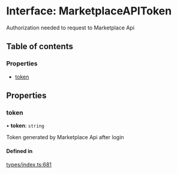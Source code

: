 # Interface: MarketplaceAPIToken

Authorization needed to request to Marketplace Api

## Table of contents

### Properties

- [token](MarketplaceAPIToken.md#token)

## Properties

### token

• **token**: `string`

Token generated by Marketplace Api after login

#### Defined in

[types/index.ts:681](https://github.com/nevermined-io/components-catalog/blob/b19d66a/lib/src/types/index.ts#L681)
